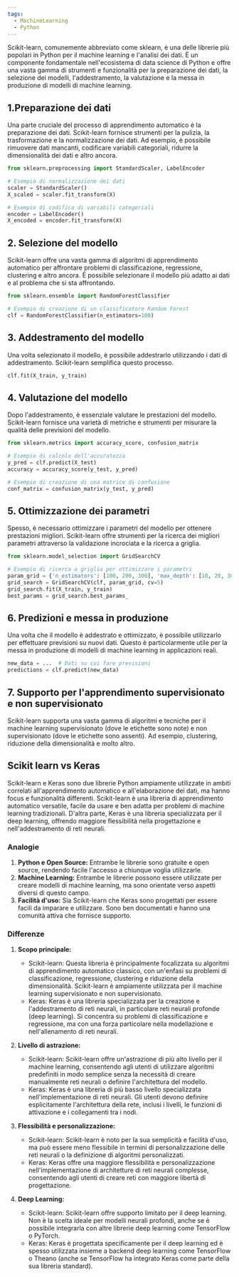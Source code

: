 ```yaml
---
tags:
  - MachineLearning
  - Python
---
```

Scikit-learn, comunemente abbreviato come sklearn, è una delle librerie più popolari in Python per il machine learning e l'analisi dei dati.
È un componente fondamentale nell'ecosistema di data science di Python e offre una vasta gamma di strumenti e funzionalità per la preparazione dei dati, la selezione dei modelli, l'addestramento, la valutazione e la messa in produzione di modelli di machine learning.

## 1.Preparazione dei dati

Una parte cruciale del processo di apprendimento automatico è la preparazione dei dati. Scikit-learn fornisce strumenti per la pulizia, la trasformazione e la normalizzazione dei dati. Ad esempio, è possibile rimuovere dati mancanti, codificare variabili categoriali, ridurre la dimensionalità dei dati e altro ancora.

```python
from sklearn.preprocessing import StandardScaler, LabelEncoder

# Esempio di normalizzazione dei dati
scaler = StandardScaler()
X_scaled = scaler.fit_transform(X)

# Esempio di codifica di variabili categoriali
encoder = LabelEncoder()
X_encoded = encoder.fit_transform(X)
```

## 2. Selezione del modello
Scikit-learn offre una vasta gamma di algoritmi di apprendimento automatico per affrontare problemi di classificazione, regressione, clustering e altro ancora. È possibile selezionare il modello più adatto ai dati e al problema che si sta affrontando.

```python
from sklearn.ensemble import RandomForestClassifier

# Esempio di creazione di un classificatore Random Forest
clf = RandomForestClassifier(n_estimators=100)
```

## 3. Addestramento del modello
Una volta selezionato il modello, è possibile addestrarlo utilizzando i dati di addestramento. Scikit-learn semplifica questo processo.

```python
clf.fit(X_train, y_train)
```

## 4. Valutazione del modello
Dopo l'addestramento, è essenziale valutare le prestazioni del modello. Scikit-learn fornisce una varietà di metriche e strumenti per misurare la qualità delle previsioni del modello.

```python
from sklearn.metrics import accuracy_score, confusion_matrix

# Esempio di calcolo dell'accuratezza
y_pred = clf.predict(X_test)
accuracy = accuracy_score(y_test, y_pred)

# Esempio di creazione di una matrice di confusione
conf_matrix = confusion_matrix(y_test, y_pred)
```

## 5. Ottimizzazione dei parametri
Spesso, è necessario ottimizzare i parametri del modello per ottenere prestazioni migliori. Scikit-learn offre strumenti per la ricerca dei migliori parametri attraverso la validazione incrociata e la ricerca a griglia.

```python
from sklearn.model_selection import GridSearchCV

# Esempio di ricerca a griglia per ottimizzare i parametri
param_grid = {'n_estimators': [100, 200, 300], 'max_depth': [10, 20, 30]}
grid_search = GridSearchCV(clf, param_grid, cv=5)
grid_search.fit(X_train, y_train)
best_params = grid_search.best_params_
```

## 6. Predizioni e messa in produzione
Una volta che il modello è addestrato e ottimizzato, è possibile utilizzarlo per effettuare previsioni su nuovi dati. Questo è particolarmente utile per la messa in produzione di modelli di machine learning in applicazioni reali.

```python
new_data = ...  # Dati su cui fare previsioni
predictions = clf.predict(new_data)
```

## 7. Supporto per l'apprendimento supervisionato e non supervisionato
Scikit-learn supporta una vasta gamma di algoritmi e tecniche per il machine learning supervisionato (dove le etichette sono note) e non supervisionato (dove le etichette sono assenti). Ad esempio, clustering, riduzione della dimensionalità e molto altro.

## Scikit learn vs Keras
Scikit-learn e Keras sono due librerie Python ampiamente utilizzate in ambiti correlati all'apprendimento automatico e all'elaborazione dei dati, ma hanno focus e funzionalità differenti.
Scikit-learn è una libreria di apprendimento automatico versatile, facile da usare e ben adatta per problemi di machine learning tradizionali. D'altra parte, Keras è una libreria specializzata per il deep learning, offrendo maggiore flessibilità nella progettazione e nell'addestramento di reti neurali.

### Analogie

1. **Python e Open Source:** Entrambe le librerie sono gratuite e open source, rendendo facile l'accesso a chiunque voglia utilizzarle.
2. **Machine Learning:** Entrambe le librerie possono essere utilizzate per creare modelli di machine learning, ma sono orientate verso aspetti diversi di questo campo.
3. **Facilità d'uso:** Sia Scikit-learn che Keras sono progettati per essere facili da imparare e utilizzare. Sono ben documentati e hanno una comunità attiva che fornisce supporto.

### Differenze

1. **Scopo principale:**
   - Scikit-learn: Questa libreria è principalmente focalizzata su algoritmi di apprendimento automatico classico, con un'enfasi su problemi di classificazione, regressione, clustering e riduzione della dimensionalità. Scikit-learn è ampiamente utilizzata per il machine learning supervisionato e non supervisionato.
   - Keras: Keras è una libreria specializzata per la creazione e l'addestramento di reti neurali, in particolare reti neurali profonde (deep learning). Si concentra su problemi di classificazione e regressione, ma con una forza particolare nella modellazione e nell'allenamento di reti neurali.

2. **Livello di astrazione:**
   - Scikit-learn: Scikit-learn offre un'astrazione di più alto livello per il machine learning, consentendo agli utenti di utilizzare algoritmi predefiniti in modo semplice senza la necessità di creare manualmente reti neurali o definire l'architettura del modello.
   - Keras: Keras è una libreria di più basso livello specializzata nell'implementazione di reti neurali. Gli utenti devono definire esplicitamente l'architettura della rete, inclusi i livelli, le funzioni di attivazione e i collegamenti tra i nodi.

3. **Flessibilità e personalizzazione:**
   - Scikit-learn: Scikit-learn è noto per la sua semplicità e facilità d'uso, ma può essere meno flessibile in termini di personalizzazione delle reti neurali o la definizione di algoritmi personalizzati.
   - Keras: Keras offre una maggiore flessibilità e personalizzazione nell'implementazione di architetture di reti neurali complesse, consentendo agli utenti di creare reti con maggiore libertà di progettazione.

4. **Deep Learning:**
   - Scikit-learn: Scikit-learn offre supporto limitato per il deep learning. Non è la scelta ideale per modelli neurali profondi, anche se è possibile integrarla con altre librerie deep learning come TensorFlow o PyTorch.
   - Keras: Keras è progettata specificamente per il deep learning ed è spesso utilizzata insieme a backend deep learning come TensorFlow o Theano (anche se TensorFlow ha integrato Keras come parte della sua libreria standard).
